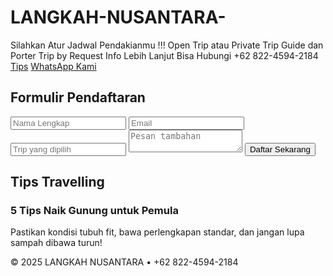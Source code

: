 # LANGKAH-NUSANTARA-
Silahkan Atur Jadwal Pendakianmu !!!  Open Trip atau Private Trip  Guide dan Porter  Trip by Request  Info Lebih Lanjut Bisa Hubungi  +62 822-4594-2184
    <a href="#artikel">Tips</a>
    <a href="https://wa.me/6282245942184" class="wa-button">WhatsApp Kami</a>
  </nav>

  <section id="daftar">
    <h2>Formulir Pendaftaran</h2>
    <form action="https://formspree.io/f/your-form-id" method="POST">
      <input type="text" name="nama" placeholder="Nama Lengkap" required />
      <input type="email" name="email" placeholder="Email" required />
      <input type="text" name="trip" placeholder="Trip yang dipilih" required />
      <textarea name="pesan" placeholder="Pesan tambahan"></textarea>
      <button type="submit">Daftar Sekarang</button>
    </form>
  </section>
  </section>

  <section id="artikel">
    <h2>Tips Travelling</h2>
    <article>
      <h3>5 Tips Naik Gunung untuk Pemula</h3>
      <p>Pastikan kondisi tubuh fit, bawa perlengkapan standar, dan jangan lupa sampah dibawa turun!</p>
    </article>
  </section>

  <footer>
    <p>&copy; 2025 LANGKAH NUSANTARA • +62 822-4594-2184</p>
  </footer>
</body>
</html>
